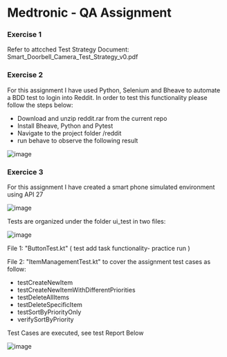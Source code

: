 # Medtronic - QA Assignment

### Exercise 1

Refer to attcched Test Strategy Document: Smart_Doorbell_Camera_Test_Strategy_v0.pdf

### Exercise 2

For this assignment I have used Python, Selenium and Bheave to automate a BDD test to login into Reddit.
In order to test this functionality please follow the steps below:

- Download and unzip reddit.rar from the current repo
- Install Bheave, Python and Pytest
- Navigate to the project folder /reddit
- run behave to observe the following result

 ![image](https://github.com/user-attachments/assets/686393e1-dcd8-46f4-99d6-4eb1113bfe86)
 
### Exercice 3

For this assignment I have created a smart phone simulated environment using API 27

![image](https://github.com/user-attachments/assets/cdc0ff1c-dcaa-42d5-8783-e2e70d372b11)


Tests are organized under the folder ui_test in two files:

![image](https://github.com/user-attachments/assets/90e43198-33bd-4235-bf06-8efb63aeb8d1)


File 1:  "ButtonTest.kt" ( test add task functionality- practice run )

File 2: "ItemManagementTest.kt" to cover the assignment test cases as follow:


- testCreateNewItem 	
- testCreateNewItemWithDifferentPriorities 	
- testDeleteAllItems
- testDeleteSpecificItem 	
- testSortByPriorityOnly
- verifySortByPriority

Test Cases are executed, see test Report Below 

![image](https://github.com/user-attachments/assets/ce868a3d-6e7b-437d-a6f6-2aa8c50a2a41)
